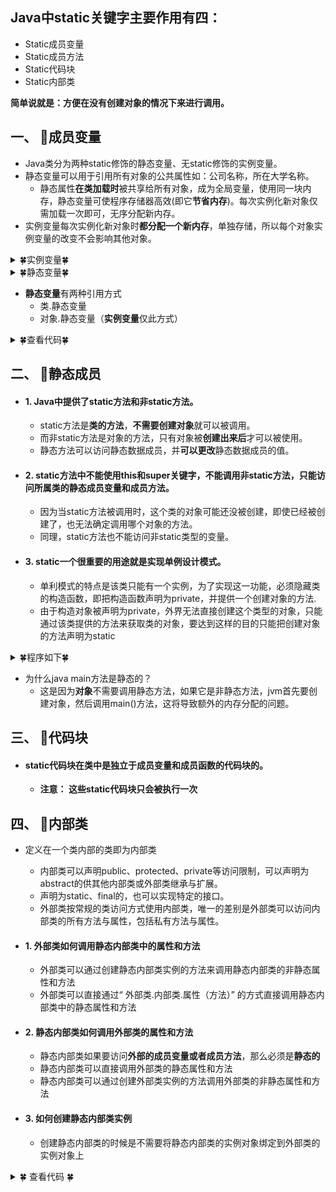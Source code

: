 

## Java中static关键字主要作用有四：
 - Static成员变量
 - Static成员方法
 - Static代码块
 - Static内部类

**简单说就是：方便在没有创建对象的情况下来进行调用。**
## 一、 &#127800;成员变量

- Java类分为两种static修饰的静态变量、无static修饰的实例变量。
- 静态变量可以用于引用所有对象的公共属性如：公司名称，所在大学名称。
	- 静态属性**在类加载时**被共享给所有对象，成为全局变量，使用同一块内存，静态变量可使程序存储器高效(即它**节省内存**)。每次实例化新对象仅需加载一次即可，无序分配新内存。
- 实例变量每次实例化新对象时**都分配一个新内存**，单独存储，所以每个对象实例变量的改变不会影响其他对象。

<details>
<summary>&#127808;实例变量&#127808;</summary>

```java
class Counter {
    int count = 0;	//实例变量

    Counter() {
        count++;
        System.out.println(count);
    }

    public static void main(String args[]) {
        Counter c1 = new Counter();
        Counter c2 = new Counter();
        Counter c3 = new Counter();
    }
}

```
结果如下：
```java
1
1 //此1不是没变，而是获取新的内存，从0 -> 1
1
// 即类加载时不分配内存，在实例化对象时，每个对象的实例变量会得到一个副本，获取新的内存。
```

</details>
<details>
<summary>&#127808;静态变量&#127808;</summary>

```java
class Counter2 {
    static int count = 0;// will get memory only once and retain its value

    Counter2() {
        count++;
        System.out.println(count);
    }

    public static void main(String args[]) {

        Counter2 c1 = new Counter2();
        Counter2 c2 = new Counter2();
        Counter2 c3 = new Counter2();

    }
}
```
结果如下：
```java
1
2 
3
// 即类加载时就会分配内存，在每次实例化对象时，都要访问一下该静态变量的唯一分配的内存。
```

</details>


- **静态变量**有两种引用方式
	- 类.静态变量
	- 对象.静态变量（**实例变量**仅此方式）

<details>
<summary>&#127808;查看代码&#127808;</summary>

```java
public class Counter {
    static int count = 0;
    int temp = 100;

    Counter(){
        count++;
        System.out.println(count);
    }

    public static void main(String[] args){
        Counter c1 = new Counter();
//        System.out.println(count);
        System.out.println(Counter.count);
        System.out.println(c1.count);
        System.out.println(c1.temp);

    }
}

```
</details>

## 二、 &#127800;静态成员 
- #### 1. Java中提供了static方法和非static方法。
	- static方法是**类的方法**，**不需要创建对象**就可以被调用。
	- 而非static方法是对象的方法，只有对象被**创建出来后**才可以被使用。
	- 静态方法可以访问静态数据成员，并**可以更改**静态数据成员的值。


- #### 2. static方法中**不能使用this和super关键字**，**不能调用非static方法**，**只能访问所属类的静态成员变量和成员方法**。
	- 因为当static方法被调用时，这个类的对象可能还没被创建，即使已经被创建了，也无法确定调用哪个对象的方法。
	- 同理，static方法也不能访问非static类型的变量。


- #### 3. static一个很重要的用途就是实现单例设计模式。
	- 单利模式的特点是该类只能有一个实例，为了实现这一功能，必须隐藏类的构造函数，即把构造函数声明为private，并提供一个创建对象的方法.
	- 由于构造对象被声明为private，外界无法直接创建这个类型的对象，只能通过该类提供的方法来获取类的对象，要达到这样的目的只能把创建对象的方法声明为static


 <details>
 <summary>&#127808;程序如下&#127808;</summary>

 ```java
     class Singleton{
    	private static Singleton instance=null;
    	private Singleton(){}
    	public static Singleton getInstance(){
    		if(instance==null){
    			instance=new Singleton();
    		}
    		return instance;
    	}
    }
 ```
 </details>

- 为什么java main方法是静态的？
	- 这是因为**对象**不需要调用静态方法，如果它是非静态方法，jvm首先要创建对象，然后调用main()方法，这将导致额外的内存分配的问题。


## 三、 &#127800;代码块

- #### static代码块在类中是独立于成员变量和成员函数的代码块的。
	- **注意： 这些static代码块只会被执行一次**

## 四、 &#127800;内部类
-  定义在一个类内部的类即为内部类
	- 内部类可以声明public、protected、private等访问限制，可以声明为abstract的供其他内部类或外部类继承与扩展。
	- 声明为static、final的，也可以实现特定的接口。
	- 外部类按常规的类访问方式使用内部类，唯一的差别是外部类可以访问内部类的所有方法与属性，包括私有方法与属性。
- #### 1. 外部类如何调用静态内部类中的属性和方法
	- 外部类可以通过创建静态内部类实例的方法来调用静态内部类的非静态属性和方法
	- 外部类可以直接通过“ 外部类.内部类.属性（方法）” 的方式直接调用静态内部类中的静态属性和方法
- #### 2. 静态内部类如何调用外部类的属性和方法
	- 静态内部类如果要访问**外部的成员变量或者成员方法**，那么必须是**静态的**
	- 静态内部类可以直接调用外部类的静态属性和方法
	- 静态内部类可以通过创建外部类实例的方法调用外部类的非静态属性和方法

- #### 3. 如何创建静态内部类实例
	- 创建静态内部类的时候是不需要将静态内部类的实例对象绑定到外部类的实例对象上

<details>
<summary>&#127808; 查看代码 &#127808;</summary>

```java

public class Static_Class {
    // 一个实例变量一个静态变量
    // An instance variable ，A static variable
    private int a;
    private static int b{}

    //一个静态方法，一个非静态方法
    //A static method, a non-static method
    public static void say(){}

    public void test(){
        // 在外部类中调用内部类的属性和方法
        Static_Class.Inner.c = 1; // 可以通过静态内部类的全类名来调用静态内部类的静态属性（外部类名.静态内部类名.属性）
        Static_Class.Inner.go(); // 可以通过静态内部类的全类名来调用静态内部类的静态方法（外部类名.静态内部类名.方法）
        // Outer.Inner.walk(); //不能通过类静态内部类的全类名来调用内部类的非静态属性和方法
        Inner inner = new Inner(); //可以通过创建内部类实例来调用静态内部类的非静态属性和方法
        inner.d = 1;
        inner.walk();
    }

    //静态内部类
    //Static internal class
    public static class Inner{
        static int c;
        int d;

        // 一个匿名代码块、一个静态代码块
        //An anonymous block of code, a static block of code
        {}
        static{}

        //A static method, a non-static method
        public static void go(){}
        public void walk(){
            // 在静态内部类中调用外部类的属性和方法
            int f = b; // 可以直接调用外部类的静态属性
            say(); // 可以直接调用外部类的静态方法
            // int e = a; 直接调用外部类的非静态属性出错编译出错
            // test(); 直接调用外部类的非静态方法时编译出错
            Static_Class outer = new Static_Class();
            int e = outer.a; // 可以通过创建外部类实例来调用外部类的非静态属性
            outer.test(); // 可以通过创建外部类实例来调用外部类的非静态方法
        }
    }
}

```
</details>